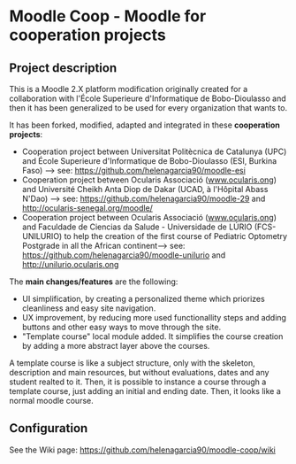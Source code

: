 # Moodle Coop - Moodle for cooperation projects

## Project description

This is a Moodle 2.X platform modification originally created for a collaboration with l'École Superieure d'Informatique de Bobo-Dioulasso and then it has been generalized to be used for every organization that wants to.

It has been forked, modified, adapted and integrated in these **cooperation projects**:
* Cooperation project between Universitat Politècnica de Catalunya (UPC) and École Superieure d'Informatique de Bobo-Dioulasso (ESI, Burkina Faso) --> see: https://github.com/helenagarcia90/moodle-esi
* Cooperation project between Ocularis Associació (www.ocularis.ong) and Université Cheikh Anta Diop de Dakar (UCAD, à l'Hôpital Abass N'Dao) --> see: https://github.com/helenagarcia90/moodle-29 and http://ocularis-senegal.org/moodle/
* Cooperation project between Ocularis Associació (www.ocularis.ong) and Faculdade de Ciencias da Salude - Universidade de LÚRIO (FCS-UNILURIO) to help the creation of the first course of Pediatric Optometry Postgrade in all the African continent--> see: https://github.com/helenagarcia90/moodle-unilurio and http://unilurio.ocularis.ong

The **main changes/features** are the following:

* UI simplification, by creating a personalized theme which priorizes cleanliness and easy site navigation. 
* UX improvement, by reducing more used functionallity steps and adding buttons and other easy ways to move through the site.
* "Template course" local module added. It simplifies the course creation by adding a more abstract layer above the courses. 

A template course is like a subject structure, only with the skeleton, description and main resources, but without evaluations, dates and any student realted to it. Then, it is possible to instance a course through a template course, just adding an initial and ending date. Then, it looks like a normal moodle course.

## Configuration

See the Wiki page: https://github.com/helenagarcia90/moodle-coop/wiki
